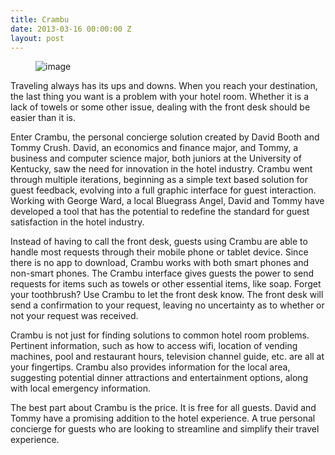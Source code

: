 ```yaml
---
title: Crambu
date: 2013-03-16 00:00:00 Z
layout: post
---
```

 
<p><figure class="tmblr-full" data-orig-height="375" data-orig-width="500" data-orig-src="https://66.media.tumblr.com/1d78537f230c9f1618932098206f8972/tumblr_inline_nf1k36y7pP1spm8pc.png"><img alt="image" src="https://66.media.tumblr.com/1d78537f230c9f1618932098206f8972/tumblr_inline_pjzy7tGYXC1spm8pc_540.png" data-orig-height="375" data-orig-width="500" data-orig-src="https://66.media.tumblr.com/1d78537f230c9f1618932098206f8972/tumblr_inline_nf1k36y7pP1spm8pc.png"/></figure></p>

<p>Traveling always has its ups and downs. When you reach your destination, the last thing you want is a problem with your hotel room. Whether it is a lack of towels or some other issue, dealing with the front desk should be easier than it is.</p>
<p>Enter Crambu, the personal concierge solution created by David Booth and Tommy Crush. David, an economics and finance major, and Tommy, a business and computer science major, both juniors at the University of Kentucky, saw the need for innovation in the hotel industry. Crambu went through multiple iterations, beginning as a simple text based solution for guest feedback, evolving into a full graphic interface for guest interaction. Working with George Ward, a local Bluegrass Angel, David and Tommy have developed a tool that has the potential to redefine the standard for guest satisfaction in the hotel industry.</p>
<p>Instead of having to call the front desk, guests using Crambu are able to handle most requests through their mobile phone or tablet device. Since there is no app to download, Crambu works with both smart phones and non-smart phones. The Crambu interface gives guests the power to send requests for items such as towels or other essential items, like soap. Forget your toothbrush? Use Crambu to let the front desk know. The front desk will send a confirmation to your request, leaving no uncertainty as to whether or not your request was received.</p>
<p>Crambu is not just for finding solutions to common hotel room problems. Pertinent information, such as how to access wifi, location of vending machines, pool and restaurant hours, television channel guide, etc. are all at your fingertips. Crambu also provides information for the local area, suggesting potential dinner attractions and entertainment options, along with local emergency information.</p>
<p>The best part about Crambu is the price. It is free for all guests. David and Tommy have a promising addition to the hotel experience. A true personal concierge for guests who are looking to streamline and simplify their travel experience.</p>

